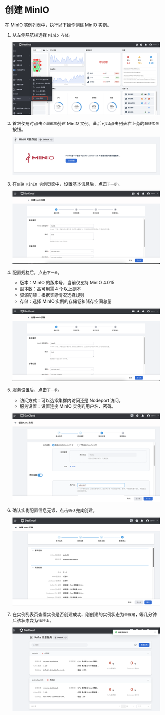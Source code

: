 # 创建 MinIO

在 MinIO 实例列表中，执行以下操作创建 MinIO 实例。

1. 从左侧导航栏选择 `Minio 存储`。

    ![](../images/create01.png)

2. 首次使用时点击`立即部署`创建 MinIO 实例。此后可以点击列表右上角的`新建实例`按钮。

    ![](../images/create02.png)

3. 在`创建 MinIO 实例`页面中，设置基本信息后，点击`下一步`。

    ![](../images/create03.png)

4. 配置规格后，点击`下一步`。

    - 版本：MinIO 的版本号，当前仅支持 MinIO 4.0.15
    - 副本数：高可用需 4 个以上副本
    - 资源配额：根据实际情况选择规则
    - 存储：选择 MinIO 实例的存储卷和储存空间总量

    ![](../images/create03.png)

5. 服务设置后，点击`下一步`。

    - 访问方式：可以选择集群内访问还是 Nodeport 访问。
    - 服务设置：设置连接 MinIO 实例的用户名、密码。

    ![](../images/create04.png)

6. 确认实例配置信息无误，点击`确认`完成创建。

    ![](../images/create05.png)

7. 在实例列表页查看实例是否创建成功。刚创建的实例状态为`未就绪`，等几分钟后该状态变为`运行中`。

    ![](../images/create06.png)
